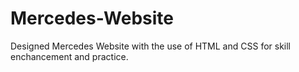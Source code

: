 # Mercedes-Website

Designed Mercedes Website with the use of HTML and CSS for skill enchancement and practice.
